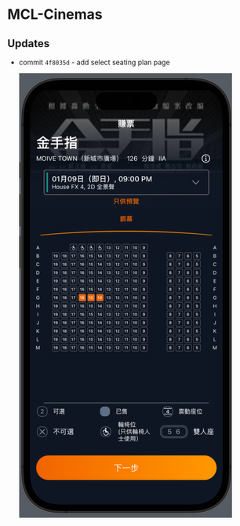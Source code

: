 # MCL-Cinemas

## Updates

- commit `4f8035d` - add select seating plan page

    ![](./update/4f8035d.png)